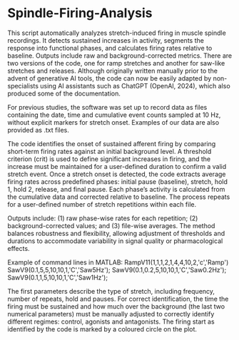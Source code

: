 # Spindle-Firing-Analysis
This script automatically analyzes stretch-induced firing in muscle spindle recordings. It detects sustained increases in activity, segments the response into functional phases, and calculates firing rates relative to baseline. Outputs include raw and background-corrected metrics.
There are two versions of the code, one for ramp stretches and another for saw-like stretches and releases.
Although originally written manually prior to the advent of generative AI tools, the code can now be easily adapted by non-specialists using AI assistants such as ChatGPT (OpenAI, 2024), which also produced some of the documentation.

For previous studies, the software was set up to record data as files containing the date, time and cumulative event counts sampled at 10 Hz, without explicit markers for stretch onset. Examples of our data are also provided as .txt files.

The code identifies the onset of sustained afferent firing by comparing short-term firing rates against an initial background level. A threshold criterion (crit) is used to define significant increases in firing, and the increase must be maintained for a user-defined duration to confirm a valid stretch event. Once a stretch onset is detected, the code extracts average firing rates across predefined phases: initial pause (baseline), stretch, hold 1, hold 2, release, and final pause. Each phase’s activity is calculated from the cumulative data and corrected relative to baseline. The process repeats for a user-defined number of stretch repetitions within each file.

Outputs include: (1) raw phase-wise rates for each repetition; (2) background-corrected values; and (3) file-wise averages. The method balances robustness and flexibility, allowing adjustment of thresholds and durations to accommodate variability in signal quality or pharmacological effects.

Example of command lines in MATLAB:
RampV11(1,1,1,2,1,4,4,10,2,'c','Ramp')
SawV9(0.1,5,5,10,10,1,'C','Saw5Hz');
SawV9(0.1,0.2,5,10,10,1,'C','Saw0.2Hz');
SawV9(0.1,1,5,10,10,1,'C','Saw1Hz');

The first parameters describe the type of stretch, including frequency, number of repeats, hold and pauses. For correct identification, the time the firing must be sustained and how much over the background (the last two numerical parameters) must be manually adjusted to correctly identify different regimes: control, agonists and antagonists. The firing start as identified by the code is marked by a coloured circle on the plot.



